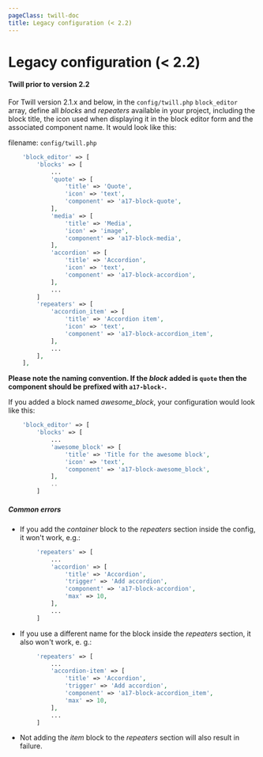 ```yaml
---
pageClass: twill-doc
title: Legacy configuration (< 2.2)
---
```


# Legacy configuration (< 2.2)


#### Twill prior to version 2.2

For Twill version 2.1.x and below, in the `config/twill.php` `block_editor` array, define all *blocks* and *repeaters* available in your project, including the block title, the icon used when displaying it in the block editor form and the associated component name. It would look like this:

filename: ```config/twill.php```
```php
    'block_editor' => [
        'blocks' => [
            ...
            'quote' => [
                'title' => 'Quote',
                'icon' => 'text',
                'component' => 'a17-block-quote',
            ],
            'media' => [
                'title' => 'Media',
                'icon' => 'image',
                'component' => 'a17-block-media',
            ],
            'accordion' => [
                'title' => 'Accordion',
                'icon' => 'text',
                'component' => 'a17-block-accordion',
            ],
            ...
        ]
        'repeaters' => [
            'accordion_item' => [
                'title' => 'Accordion item',
                'icon' => 'text',
                'component' => 'a17-block-accordion_item',
            ],
            ...
        ],
    ],
```

**Please note the naming convention. If the *block* added is `quote` then the component should be prefixed with `a17-block-`.**

If you added a block named *awesome_block*, your configuration would look like this:

```php
    'block_editor' => [
        'blocks' => [
            ...
            'awesome_block' => [
                'title' => 'Title for the awesome block',
                'icon' => 'text',
                'component' => 'a17-block-awesome_block',
            ],
            ..
        ]
```

##### Common errors
- If you add the *container* block to the _repeaters_ section inside the config, it won't work, e.g.:
```php
        'repeaters' => [
            ...
            'accordion' => [
                'title' => 'Accordion',
                'trigger' => 'Add accordion',
                'component' => 'a17-block-accordion',
                'max' => 10,
            ],
            ...
        ]
```

- If you use a different name for the block inside the _repeaters_ section, it also won't work, e. g.:
```php
        'repeaters' => [
            ...
            'accordion-item' => [
                'title' => 'Accordion',
                'trigger' => 'Add accordion',
                'component' => 'a17-block-accordion_item',
                'max' => 10,
            ],
            ...
        ]
```

- Not adding the *item* block to the _repeaters_ section will also result in failure.



